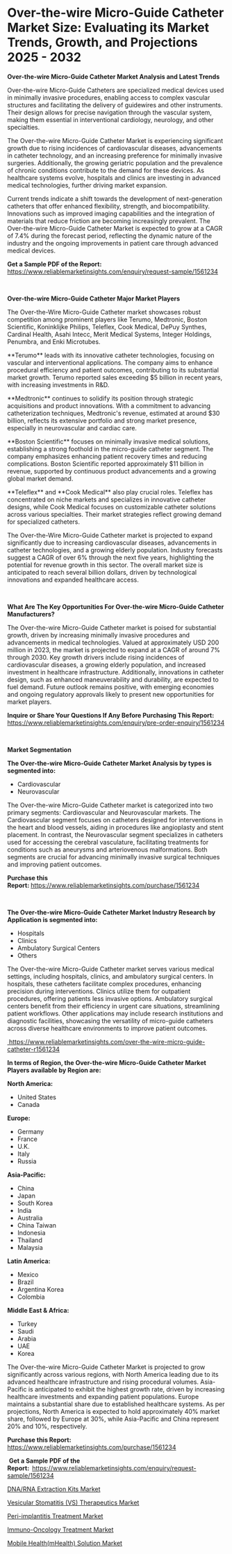 <p><h1>Over-the-wire Micro-Guide Catheter Market Size: Evaluating its Market Trends, Growth, and Projections 2025 - 2032</h1></p><p><strong>Over-the-wire Micro-Guide Catheter Market Analysis and Latest Trends</strong></p>
<p><p>Over-the-wire Micro-Guide Catheters are specialized medical devices used in minimally invasive procedures, enabling access to complex vascular structures and facilitating the delivery of guidewires and other instruments. Their design allows for precise navigation through the vascular system, making them essential in interventional cardiology, neurology, and other specialties.</p><p>The Over-the-wire Micro-Guide Catheter Market is experiencing significant growth due to rising incidences of cardiovascular diseases, advancements in catheter technology, and an increasing preference for minimally invasive surgeries. Additionally, the growing geriatric population and the prevalence of chronic conditions contribute to the demand for these devices. As healthcare systems evolve, hospitals and clinics are investing in advanced medical technologies, further driving market expansion.</p><p>Current trends indicate a shift towards the development of next-generation catheters that offer enhanced flexibility, strength, and biocompatibility. Innovations such as improved imaging capabilities and the integration of materials that reduce friction are becoming increasingly prevalent. The Over-the-wire Micro-Guide Catheter Market is expected to grow at a CAGR of 7.4% during the forecast period, reflecting the dynamic nature of the industry and the ongoing improvements in patient care through advanced medical devices.</p></p>
<p><strong>Get a Sample PDF of the Report:&nbsp;</strong> <a href="https://www.reliablemarketinsights.com/enquiry/request-sample/1561234?utm_campaign=2195&utm_medium=2&utm_source=Github&utm_content=ia&utm_term=03032025&utm_id=over-the-wire-micro-guide-catheter">https://www.reliablemarketinsights.com/enquiry/request-sample/1561234</a></p>
<p>&nbsp;</p>
<p><strong>Over-the-wire Micro-Guide Catheter Major Market Players</strong></p>
<p><p>The Over-the-Wire Micro-Guide Catheter market showcases robust competition among prominent players like Terumo, Medtronic, Boston Scientific, Koninklijke Philips, Teleflex, Cook Medical, DePuy Synthes, Cardinal Health, Asahi Intecc, Merit Medical Systems, Integer Holdings, Penumbra, and Enki Microtubes.</p><p>**Terumo** leads with its innovative catheter technologies, focusing on vascular and interventional applications. The company aims to enhance procedural efficiency and patient outcomes, contributing to its substantial market growth. Terumo reported sales exceeding $5 billion in recent years, with increasing investments in R&D.</p><p>**Medtronic** continues to solidify its position through strategic acquisitions and product innovations. With a commitment to advancing catheterization techniques, Medtronic's revenue, estimated at around $30 billion, reflects its extensive portfolio and strong market presence, especially in neurovascular and cardiac care.</p><p>**Boston Scientific** focuses on minimally invasive medical solutions, establishing a strong foothold in the micro-guide catheter segment. The company emphasizes enhancing patient recovery times and reducing complications. Boston Scientific reported approximately $11 billion in revenue, supported by continuous product advancements and a growing global market demand.</p><p>**Teleflex** and **Cook Medical** also play crucial roles. Teleflex has concentrated on niche markets and specializes in innovative catheter designs, while Cook Medical focuses on customizable catheter solutions across various specialties. Their market strategies reflect growing demand for specialized catheters.</p><p>The Over-the-Wire Micro-Guide Catheter market is projected to expand significantly due to increasing cardiovascular diseases, advancements in catheter technologies, and a growing elderly population. Industry forecasts suggest a CAGR of over 6% through the next five years, highlighting the potential for revenue growth in this sector. The overall market size is anticipated to reach several billion dollars, driven by technological innovations and expanded healthcare access.</p></p>
<p>&nbsp;</p>
<p><strong>What Are The Key Opportunities For Over-the-wire Micro-Guide Catheter Manufacturers?</strong></p>
<p><p>The Over-the-wire Micro-Guide Catheter market is poised for substantial growth, driven by increasing minimally invasive procedures and advancements in medical technologies. Valued at approximately USD 200 million in 2023, the market is projected to expand at a CAGR of around 7% through 2030. Key growth drivers include rising incidences of cardiovascular diseases, a growing elderly population, and increased investment in healthcare infrastructure. Additionally, innovations in catheter design, such as enhanced maneuverability and durability, are expected to fuel demand. Future outlook remains positive, with emerging economies and ongoing regulatory approvals likely to present new opportunities for market players.</p></p>
<p><strong>Inquire or Share Your Questions If Any Before Purchasing This Report:</strong> <a href="https://www.reliablemarketinsights.com/enquiry/pre-order-enquiry/1561234?utm_campaign=2195&utm_medium=2&utm_source=Github&utm_content=ia&utm_term=03032025&utm_id=over-the-wire-micro-guide-catheter">https://www.reliablemarketinsights.com/enquiry/pre-order-enquiry/1561234</a></p>
<p>&nbsp;</p>
<p><strong>Market Segmentation</strong></p>
<p><strong>The Over-the-wire Micro-Guide Catheter Market Analysis by types is segmented into:</strong></p>
<p><ul><li>Cardiovascular</li><li>Neurovascular</li></ul></p>
<p><p>The Over-the-wire Micro-Guide Catheter market is categorized into two primary segments: Cardiovascular and Neurovascular markets. The Cardiovascular segment focuses on catheters designed for interventions in the heart and blood vessels, aiding in procedures like angioplasty and stent placement. In contrast, the Neurovascular segment specializes in catheters used for accessing the cerebral vasculature, facilitating treatments for conditions such as aneurysms and arteriovenous malformations. Both segments are crucial for advancing minimally invasive surgical techniques and improving patient outcomes.</p></p>
<p><strong>Purchase this Report:&nbsp;</strong><a href="https://www.reliablemarketinsights.com/purchase/1561234?utm_campaign=2195&utm_medium=2&utm_source=Github&utm_content=ia&utm_term=03032025&utm_id=over-the-wire-micro-guide-catheter">https://www.reliablemarketinsights.com/purchase/1561234</a></p>
<p>&nbsp;</p>
<p><strong>The Over-the-wire Micro-Guide Catheter Market Industry Research by Application is segmented into:</strong></p>
<p><ul><li>Hospitals</li><li>Clinics</li><li>Ambulatory Surgical Centers</li><li>Others</li></ul></p>
<p><p>The Over-the-wire Micro-Guide Catheter market serves various medical settings, including hospitals, clinics, and ambulatory surgical centers. In hospitals, these catheters facilitate complex procedures, enhancing precision during interventions. Clinics utilize them for outpatient procedures, offering patients less invasive options. Ambulatory surgical centers benefit from their efficiency in urgent care situations, streamlining patient workflows. Other applications may include research institutions and diagnostic facilities, showcasing the versatility of micro-guide catheters across diverse healthcare environments to improve patient outcomes.</p></p>
<p><a href="https://www.reliablemarketinsights.com/over-the-wire-micro-guide-catheter-r1561234?utm_campaign=2195&utm_medium=2&utm_source=Github&utm_content=ia&utm_term=03032025&utm_id=over-the-wire-micro-guide-catheter">&nbsp;https://www.reliablemarketinsights.com/over-the-wire-micro-guide-catheter-r1561234</a></p>
<p><strong>In terms of Region, the Over-the-wire Micro-Guide Catheter Market Players available by Region are:</strong></p>
<p>
    <p> <strong> North America: </strong>
        <ul>
            <li>United States</li>
            <li>Canada</li>
        </ul>
        </p> 
    <p> <strong> Europe: </strong>
        <ul>
            <li>Germany</li>
            <li>France</li>
            <li>U.K.</li>
            <li>Italy</li>
            <li>Russia</li>
        </ul>
        </p> 
    <p> <strong> Asia-Pacific: </strong>
        <ul>
            <li>China</li>
            <li>Japan</li>
            <li>South Korea</li>
            <li>India</li>
            <li>Australia</li>
            <li>China Taiwan</li>
            <li>Indonesia</li>
            <li>Thailand</li>
            <li>Malaysia</li>
        </ul>
        </p> 
    <p> <strong> Latin America: </strong>
        <ul>
            <li>Mexico</li>
            <li>Brazil</li>
            <li>Argentina Korea</li>
            <li>Colombia</li>
        </ul>
        </p> 
    <p> <strong> Middle East & Africa: </strong>
        <ul>
            <li>Turkey</li>
            <li>Saudi</li>
            <li>Arabia</li>
            <li>UAE</li>
            <li>Korea</li>
        </ul>
    </p>
    </p>
<p><p>The Over-the-wire Micro-Guide Catheter Market is projected to grow significantly across various regions, with North America leading due to its advanced healthcare infrastructure and rising procedural volumes. Asia-Pacific is anticipated to exhibit the highest growth rate, driven by increasing healthcare investments and expanding patient populations. Europe maintains a substantial share due to established healthcare systems. As per projections, North America is expected to hold approximately 40% market share, followed by Europe at 30%, while Asia-Pacific and China represent 20% and 10%, respectively.</p></p>
<p><strong>Purchase this Report: </strong><a href="https://www.reliablemarketinsights.com/purchase/1561234?utm_campaign=2195&utm_medium=2&utm_source=Github&utm_content=ia&utm_term=03032025&utm_id=over-the-wire-micro-guide-catheter">https://www.reliablemarketinsights.com/purchase/1561234</a></p>
<p>&nbsp;<strong>Get a Sample PDF of the Report:&nbsp;&nbsp;</strong><a href="https://www.reliablemarketinsights.com/enquiry/request-sample/1561234?utm_campaign=2195&utm_medium=2&utm_source=Github&utm_content=ia&utm_term=03032025&utm_id=over-the-wire-micro-guide-catheter">https://www.reliablemarketinsights.com/enquiry/request-sample/1561234</a></p>
<p><strong></strong></p>
<p><p><a href="https://github.com/haimamuirev8/Market-Research-Report-List-1/blob/main/dnarna-extraction-kits-market.md?utm_campaign=2195&utm_medium=2&utm_source=Github&utm_content=ia&utm_term=03032025&utm_id=over-the-wire-micro-guide-catheter">DNA/RNA Extraction Kits Market</a></p><p><a href="https://github.com/naulasulakr0/Market-Research-Report-List-1/blob/main/vesicular-stomatitis-vs-therapeutics-market.md?utm_campaign=2195&utm_medium=2&utm_source=Github&utm_content=ia&utm_term=03032025&utm_id=over-the-wire-micro-guide-catheter">Vesicular Stomatitis (VS) Therapeutics Market</a></p><p><a href="https://github.com/daemluari/Market-Research-Report-List-1/blob/main/peri-implantitis-treatment-market.md?utm_campaign=2195&utm_medium=2&utm_source=Github&utm_content=ia&utm_term=03032025&utm_id=over-the-wire-micro-guide-catheter">Peri-implantitis Treatment Market</a></p><p><a href="https://github.com/iquiseeboli/Market-Research-Report-List-1/blob/main/immuno-oncology-treatment-market.md?utm_campaign=2195&utm_medium=2&utm_source=Github&utm_content=ia&utm_term=03032025&utm_id=over-the-wire-micro-guide-catheter">Immuno-Oncology Treatment Market</a></p><p><a href="https://github.com/vigoseiler/Market-Research-Report-List-1/blob/main/mobile-healthmhealth-solution-market.md?utm_campaign=2195&utm_medium=2&utm_source=Github&utm_content=ia&utm_term=03032025&utm_id=over-the-wire-micro-guide-catheter">Mobile Health(mHealth) Solution Market</a></p></p>